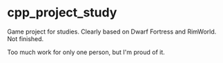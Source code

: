 # cpp_project_study
Game project for studies. Clearly based on Dwarf Fortress and RimWorld. Not finished.

Too much work for only one person, but I'm proud of it. 

